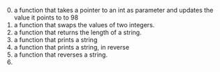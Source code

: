 0. a function that takes a pointer to an int as parameter and updates the value it points to to 98
1. a function that swaps the values of two integers.
2. a function that returns the length of a string.
3. a function that prints a string
4. a function that prints a string, in reverse
5. a function that reverses a string.
6.
